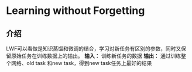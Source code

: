 # Learning without Forgetting
## 介绍
LWF可以看做是知识蒸馏和微调的结合，学习对新任务有区别的参数，同时又保留原始任务在训练数据上的输出。
**输入：** 训练新任务的数据
**输出：**  通过训练整个网络、old task 和new task，得到new task任务上最好的结果
<!--stackedit_data:
eyJoaXN0b3J5IjpbLTE1MDk4MTE5OTYsLTUzNDczODU5MCwxNj
MzNjQxMzAyXX0=
-->